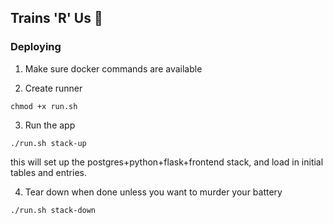 ## Trains 'R' Us 🚂

### Deploying
1. Make sure docker commands are available

2. Create runner 
```
chmod +x run.sh
```

3. Run the app
```
./run.sh stack-up
```
  this will set up the postgres+python+flask+frontend stack, and load in initial tables and entries.

4. Tear down when done unless you want to murder your battery
```
./run.sh stack-down
```